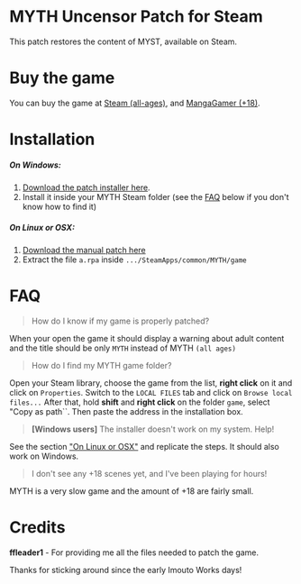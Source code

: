 # MYTH Uncensor Patch for Steam

This patch restores the content of MYST, available on Steam.

# Buy the game

You can buy the game at [Steam (all-ages)](http://store.steampowered.com/app/366380/), and [MangaGamer (+18)](http://www.mangagamer.com/detail.php?aflg=18over&product_code=195&af=5a1240455db09f0c4b161057e809ea0c).

# Installation

##### On Windows:
 1. [Download the patch installer here](https://github.com/ItaloKnox/myth/releases/latest).
 2. Install it inside your MYTH Steam folder (see the [FAQ](https://github.com/ItaloKnox/myth#faq) below if you don't know how to find it)

##### On Linux or OSX:
 1. [Download the manual patch here](https://github.com/ItaloKnox/myth/archive/master.zip)
 2. Extract the file ``a.rpa`` inside ``.../SteamApps/common/MYTH/game``

# FAQ

> How do I know if my game is properly patched?

When your open the game it should display a warning about adult content and the title should be only ``MYTH`` instead of MYTH ``(all ages)``

> How do I find my MYTH game folder?

Open your Steam library, choose the game from the list, **right click** on it and click on ``Properties``. Switch to the ``LOCAL FILES`` tab and click on ``Browse local files...``
After that, hold **shift** and **right click** on the folder ``game``, select "Copy as path``. Then paste the address in the installation box.

> **[Windows users]** The installer doesn't work on my system. Help!

See the section ["On Linux or OSX"](https://github.com/ItaloKnox/myth#on-linux-or-osx) and replicate the steps. It should also work on Windows.

> I don't see any +18 scenes yet, and I've been playing for hours!

MYTH is a very slow game and the amount of +18 are fairly small.

# Credits

**ffleader1** - For providing me all the files needed to patch the game.

Thanks for sticking around since the early Imouto Works days!
